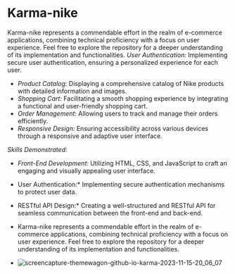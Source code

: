 # Karma-nike
 Karma-nike represents a commendable effort in the realm of e-commerce applications, combining technical proficiency with a focus on user experience. Feel free to explore the repository for a deeper understanding of its implementation and functionalities.
*User Authentication:* Implementing secure user authentication, ensuring a personalized experience for each user.
- *Product Catalog:* Displaying a comprehensive catalog of Nike products with detailed information and images.
- *Shopping Cart:* Facilitating a smooth shopping experience by integrating a functional and user-friendly shopping cart.
- *Order Management:* Allowing users to track and manage their orders efficiently.
- *Responsive Design:* Ensuring accessibility across various devices through a responsive and adaptive user interface.

*Skills Demonstrated:*
- *Front-End Development:* Utilizing HTML, CSS, and JavaScript to craft an engaging and visually appealing user interface.
- User Authentication:* Implementing secure authentication mechanisms to protect user data.
- RESTful API Design:* Creating a well-structured and RESTful API for seamless communication between the front-end and back-end.

- Karma-nike represents a commendable effort in the realm of e-commerce applications, combining technical proficiency with a focus on user experience. Feel free to explore the repository for a deeper understanding of its implementation and functionalities.
- ![screencapture-themewagon-github-io-karma-2023-11-15-20_06_07](https://github.com/wisamosman/Karma-nike/assets/121224893/3ae0897f-fd09-43bd-b423-c4e0cdae4437)

